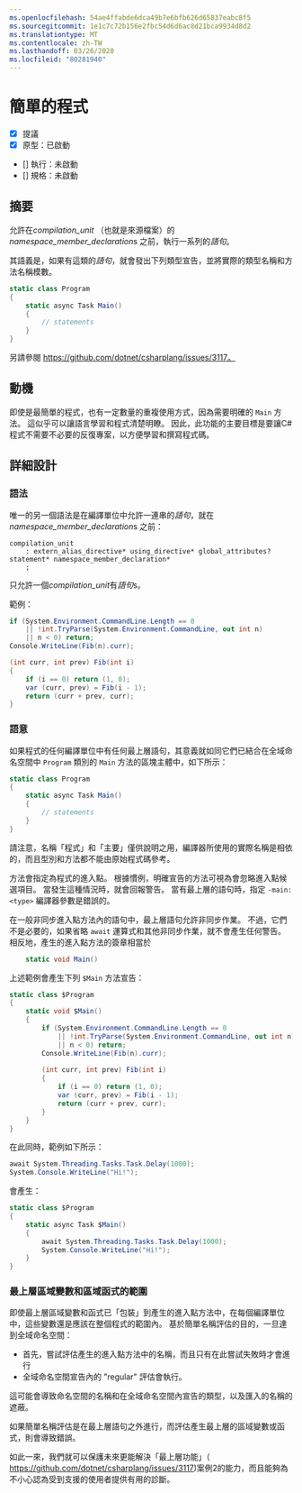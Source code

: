 ```yaml
---
ms.openlocfilehash: 54ae4ffabde6dca49b7e6bfb626d65837eabc8f5
ms.sourcegitcommit: 1e1c7c72b156e2fbc54d6d6ac8d21bca9934d8d2
ms.translationtype: MT
ms.contentlocale: zh-TW
ms.lasthandoff: 03/26/2020
ms.locfileid: "80281940"
---
```

# <a name="simple-programs"></a>簡單的程式

* [x] 提議
* [x] 原型：已啟動
* [] 執行：未啟動
* [] 規格：未啟動

## <a name="summary"></a>摘要
[summary]: #summary

允許在*compilation_unit* （也就是來源檔案）的*namespace_member_declaration*s 之前，執行一系列的*語句*。

其語義是，如果有這類的*語句*，就會發出下列類型宣告，並將實際的類型名稱和方法名稱模數。

``` c#
static class Program
{
    static async Task Main()
    {
        // statements
    }
}
```

另請參閱 https://github.com/dotnet/csharplang/issues/3117。

## <a name="motivation"></a>動機
[motivation]: #motivation

即使是最簡單的程式，也有一定數量的重複使用方式，因為需要明確的 `Main` 方法。 這似乎可以讓語言學習和程式清楚明瞭。 因此，此功能的主要目標是要讓C#程式不需要不必要的反復專案，以方便學習和撰寫程式碼。

## <a name="detailed-design"></a>詳細設計
[design]: #detailed-design

### <a name="syntax"></a>語法

唯一的另一個語法是在編譯單位中允許一連串的*語句*，就在*namespace_member_declaration*s 之前：

``` antlr
compilation_unit
    : extern_alias_directive* using_directive* global_attributes? statement* namespace_member_declaration*
    ;
```

只允許一個*compilation_unit*有*語句*s。 

範例：

``` c#
if (System.Environment.CommandLine.Length == 0
    || !int.TryParse(System.Environment.CommandLine, out int n)
    || n < 0) return;
Console.WriteLine(Fib(n).curr);

(int curr, int prev) Fib(int i)
{
    if (i == 0) return (1, 0);
    var (curr, prev) = Fib(i - 1);
    return (curr + prev, curr);
}
```

### <a name="semantics"></a>語意

如果程式的任何編譯單位中有任何最上層語句，其意義就如同它們已結合在全域命名空間中 `Program` 類別的 `Main` 方法的區塊主體中，如下所示：

``` c#
static class Program
{
    static async Task Main()
    {
        // statements
    }
}
```

請注意，名稱「程式」和「主要」僅供說明之用，編譯器所使用的實際名稱是相依的，而且型別和方法都不能由原始程式碼參考。

方法會指定為程式的進入點。 根據慣例，明確宣告的方法可視為會忽略進入點候選項目。 當發生這種情況時，就會回報警告。 當有最上層的語句時，指定 `-main:<type>` 編譯器參數是錯誤的。

在一般非同步進入點方法內的語句中，最上層語句允許非同步作業。 不過，它們不是必要的，如果省略 `await` 運算式和其他非同步作業，就不會產生任何警告。 相反地，產生的進入點方法的簽章相當於 
``` c#
    static void Main()
```

上述範例會產生下列 `$Main` 方法宣告：

``` c#
static class $Program
{
    static void $Main()
    {
        if (System.Environment.CommandLine.Length == 0
            || !int.TryParse(System.Environment.CommandLine, out int n)
            || n < 0) return;
        Console.WriteLine(Fib(n).curr);
        
        (int curr, int prev) Fib(int i)
        {
            if (i == 0) return (1, 0);
            var (curr, prev) = Fib(i - 1);
            return (curr + prev, curr);
        }
    }
}
```

在此同時，範例如下所示：
``` c#
await System.Threading.Tasks.Task.Delay(1000);
System.Console.WriteLine("Hi!");
```

會產生：
``` c#
static class $Program
{
    static async Task $Main()
    {
        await System.Threading.Tasks.Task.Delay(1000);
        System.Console.WriteLine("Hi!");
    }
}
```

### <a name="scope-of-top-level-local-variables-and-local-functions"></a>最上層區域變數和區域函式的範圍

即使最上層區域變數和函式已「包裝」到產生的進入點方法中，在每個編譯單位中，這些變數還是應該在整個程式的範圍內。
基於簡單名稱評估的目的，一旦達到全域命名空間：
- 首先，嘗試評估產生的進入點方法中的名稱，而且只有在此嘗試失敗時才會進行 
- 全域命名空間宣告內的 "regular" 評估會執行。 

這可能會導致命名空間的名稱和在全域命名空間內宣告的類型，以及匯入的名稱的遮蔽。

如果簡單名稱評估是在最上層語句之外進行，而評估產生最上層的區域變數或函式，則會導致錯誤。

如此一來，我們就可以保護未來更能解決「最上層功能」（ https://github.com/dotnet/csharplang/issues/3117)案例2的能力，而且能夠為不小心認為受到支援的使用者提供有用的診斷。

